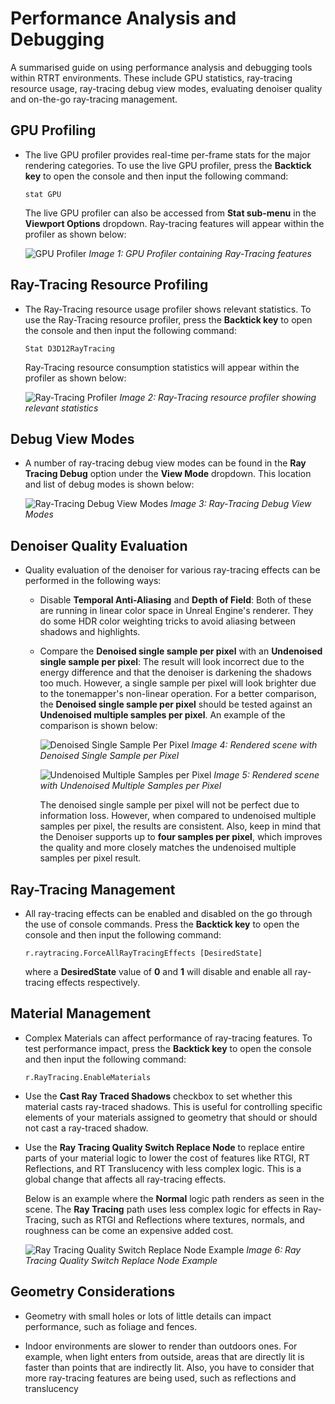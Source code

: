 # Performance Analysis and Debugging

A summarised guide on using performance analysis and debugging tools within RTRT environments. These include GPU statistics, ray-tracing resource usage, ray-tracing debug view modes, evaluating denoiser quality and on-the-go ray-tracing management.

## GPU Profiling
* The live GPU profiler provides real-time per-frame stats for the major rendering categories. To use the live GPU profiler, press the **Backtick key** to open the console and then input the following command:
  
  ```
  stat GPU
  ```

  The live GPU profiler can also be accessed from **Stat sub-menu** in the **Viewport Options** dropdown. Ray-tracing features will appear within the profiler as shown below:
  
  ![GPU Profiler](https://docs.unrealengine.com/Images/Engine/Rendering/RayTracing/GPUStats1.jpg)
  *Image 1: GPU Profiler containing Ray-Tracing features*

## Ray-Tracing Resource Profiling
* The Ray-Tracing resource usage profiler shows relevant statistics. To use the Ray-Tracing resource profiler, press the **Backtick key** to open the console and then input the following command:
  
  ```
  Stat D3D12RayTracing
  ```

  Ray-Tracing resource consumption statistics will appear within the profiler as shown below:
  
  ![Ray-Tracing Profiler](https://docs.unrealengine.com/Images/Engine/Rendering/RayTracing/StatD3D12RayTracing.jpg)
  *Image 2: Ray-Tracing resource profiler showing relevant statistics*

## Debug View Modes
* A number of ray-tracing debug view modes can be found in the **Ray Tracing Debug** option under the **View Mode** dropdown. This location and list of debug modes is shown below:

  ![Ray-Tracing Debug View Modes](https://docs.unrealengine.com/Images/Engine/Rendering/RayTracing/RT_DebugOptions.png)
  *Image 3: Ray-Tracing Debug View Modes*

## Denoiser Quality Evaluation
* Quality evaluation of the denoiser for various ray-tracing effects can be performed in the following ways:

  * Disable **Temporal Anti-Aliasing** and **Depth of Field**: Both of these are running in linear color space in Unreal Engine's renderer. They do some HDR color weighting tricks to avoid aliasing between shadows and highlights.

  * Compare the **Denoised single sample per pixel** with an **Undenoised single sample per pixel**: The result will look incorrect due to the energy difference and that the denoiser is darkening the shadows too much. However, a single sample per pixel will look brighter due to the tonemapper's non-linear operation. For a better comparison, the **Denoised single sample per pixel** should be tested against an **Undenoised multiple samples per pixel**. An example of the comparison is shown below:

    ![Denoised Single Sample Per Pixel](https://docs.unrealengine.com/Images/Engine/Rendering/RayTracing/RT_Denoiser_SingleSample.jpg)
    *Image 4: Rendered scene with Denoised Single Sample per Pixel*

    ![Undenoised Multiple Samples per Pixel](https://docs.unrealengine.com/Images/Engine/Rendering/RayTracing/RT_Denoiser_MultiSamples.jpg)
    *Image 5: Rendered scene with Undenoised Multiple Samples per Pixel*

    The denoised single sample per pixel will not be perfect due to information loss. However, when compared to undenoised multiple samples per pixel, the results are consistent. Also, keep in mind that the Denoiser supports up to **four samples per pixel**, which improves the quality and more closely matches the undenoised multiple samples per pixel result.

## Ray-Tracing Management
* All ray-tracing effects can be enabled and disabled on the go through the use of console commands. Press the **Backtick key** to open the console and then input the following command:
  
    ```
    r.raytracing.ForceAllRayTracingEffects [DesiredState]
    ```

    where a **DesiredState** value of **0** and **1** will disable and enable all ray-tracing effects respectively.

## Material Management
* Complex Materials can affect performance of ray-tracing features. To test performance impact, press the **Backtick key** to open the console and then input the following command:
  
    ```
    r.RayTracing.EnableMaterials
    ```

* Use the **Cast Ray Traced Shadows** checkbox to set whether this material casts ray-traced shadows. This is useful for controlling specific elements of your materials assigned to geometry that should or should not cast a ray-traced shadow.

* Use the **Ray Tracing Quality Switch Replace Node** to replace entire parts of your material logic to lower the cost of features like RTGI, RT Reflections, and RT Translucency with less complex logic. This is a global change that affects all ray-tracing effects. 
  
    Below is an example where the **Normal** logic path renders as seen in the scene. The **Ray Tracing** path uses less complex logic for effects in Ray-Tracing, such as RTGI and Reflections where textures, normals, and roughness can be come an expensive added cost.

    ![Ray Tracing Quality Switch Replace Node Example](https://docs.unrealengine.com/Images/Engine/Rendering/RayTracing/RT_MaterialQualitySwitch.png)
    *Image 6: Ray Tracing Quality Switch Replace Node Example*

## Geometry Considerations
* Geometry with small holes or lots of little details can impact performance, such as foliage and fences. 

* Indoor environments are slower to render than outdoors ones. For example, when light enters from outside, areas that are directly lit is faster than points that are indirectly lit. Also, you have to consider that more ray-tracing features are being used, such as reflections and translucency